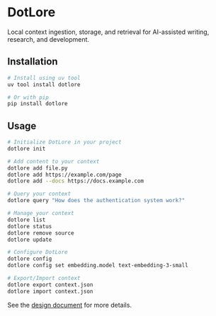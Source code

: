# DotLore

Local context ingestion, storage, and retrieval for AI-assisted writing, research, and development.

## Installation

```bash
# Install using uv tool
uv tool install dotlore

# Or with pip
pip install dotlore
```

## Usage

```bash
# Initialize DotLore in your project
dotlore init

# Add content to your context
dotlore add file.py
dotlore add https://example.com/page
dotlore add --docs https://docs.example.com

# Query your context
dotlore query "How does the authentication system work?"

# Manage your context
dotlore list
dotlore status
dotlore remove source
dotlore update

# Configure DotLore
dotlore config
dotlore config set embedding.model text-embedding-3-small

# Export/Import context
dotlore export context.json
dotlore import context.json
```

See the [design document](designdoc.md) for more details.
